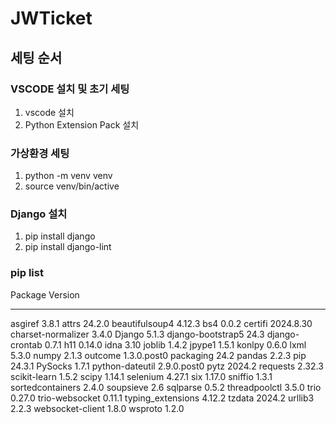 # JWTicket

## 세팅 순서

### VSCODE 설치 및 초기 세팅
1. vscode 설치
2. Python Extension Pack 설치

### 가상환경 세팅
1. python -m venv venv 
2. source venv/bin/active

### Django 설치
1. pip install django
2. pip install django-lint

### pip list
Package            Version
------------------ -----------
asgiref            3.8.1
attrs              24.2.0
beautifulsoup4     4.12.3
bs4                0.0.2
certifi            2024.8.30
charset-normalizer 3.4.0
Django             5.1.3
django-bootstrap5  24.3
django-crontab     0.7.1
h11                0.14.0
idna               3.10
joblib             1.4.2
jpype1             1.5.1
konlpy             0.6.0
lxml               5.3.0
numpy              2.1.3
outcome            1.3.0.post0
packaging          24.2
pandas             2.2.3
pip                24.3.1
PySocks            1.7.1
python-dateutil    2.9.0.post0
pytz               2024.2
requests           2.32.3
scikit-learn       1.5.2
scipy              1.14.1
selenium           4.27.1
six                1.17.0
sniffio            1.3.1
sortedcontainers   2.4.0
soupsieve          2.6
sqlparse           0.5.2
threadpoolctl      3.5.0
trio               0.27.0
trio-websocket     0.11.1
typing_extensions  4.12.2
tzdata             2024.2
urllib3            2.2.3
websocket-client   1.8.0
wsproto            1.2.0